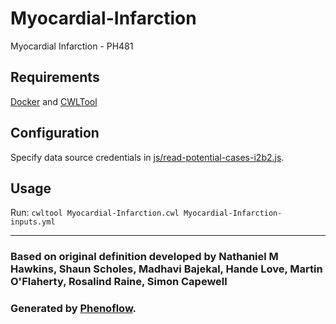 # Myocardial-Infarction

Myocardial Infarction - PH481

## Requirements

[Docker](https://docs.docker.com/install/) and [CWLTool](https://github.com/common-workflow-language/cwltool#install)

## Configuration

Specify data source credentials in [js/read-potential-cases-i2b2.js](js/read-potential-cases-i2b2.js).

## Usage

Run: `cwltool Myocardial-Infarction.cwl Myocardial-Infarction-inputs.yml`

***

### Based on original definition developed by Nathaniel M Hawkins, Shaun Scholes, Madhavi Bajekal, Hande Love, Martin O'Flaherty, Rosalind Raine, Simon Capewell
### Generated by [Phenoflow](https://kclhi.org/phenoflow).
